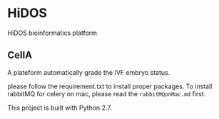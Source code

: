 # HiDOS
HiDOS bioinformatics platform


## CellA
A plateform automatically grade the IVF embryo status.

please follow the requirement.txt to install proper packages.
To install rabbitMQ for celery on mac, please read the `rabbitMQonMac.md` first.

This project is built with Python 2.7.
